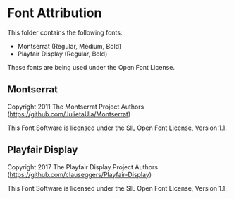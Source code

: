 # Font Attribution

This folder contains the following fonts:

- Montserrat (Regular, Medium, Bold)
- Playfair Display (Regular, Bold)

These fonts are being used under the Open Font License.

## Montserrat

Copyright 2011 The Montserrat Project Authors (https://github.com/JulietaUla/Montserrat)

This Font Software is licensed under the SIL Open Font License, Version 1.1.

## Playfair Display

Copyright 2017 The Playfair Display Project Authors (https://github.com/clauseggers/Playfair-Display)

This Font Software is licensed under the SIL Open Font License, Version 1.1.